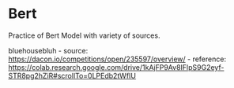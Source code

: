 # Bert

Practice of Bert Model with variety of sources.

bluehousebluh - source: https://dacon.io/competitions/open/235597/overview/
              - reference: https://colab.research.google.com/drive/1kAjFP9Av8IFlpS9G2eyf-STR8pg2hZiR#scrollTo=0LPEdb2tWfIU
